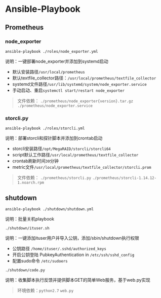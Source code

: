 # Ansible-Playbook

## Prometheus

### node_exporter

`ansible-playbook ./roles/node_exporter.yml`

说明：一键部署node_exporter并添加到systemd启动

* 默认安装路径`/usr/local/prometheus`
* 默认textfile_collector路径：`/usr/local/prometheus/textfile_collector`
* systemd文件路径`/usr/lib/systemd/system/node_exporter.service`
* 手动启动、重启`systemctl start/restart node_exporter`

> 文件依赖：
`./prometheus/node_exporter{version}.tar.gz` 
`./prometheus/node_exporter.service`

### storcli.py

`ansible-playbook ./roles/storcli.yml`

说明：部署storcli和探针脚本并添加到crontab启动

* storcli安装路径`/opt/MegaRAID/storcli/storcli64`
* script默认工作路径`/usr/local/prometheus/textfile_collector`
* crontab刷新时间`30`分钟
* metric文件`/usr/local/prometheus/textfile_collector/storcli.prom`

> 文件依赖：
`./prometheus/storcli.py`
`./prometheus/storcli-1.14.12-1.noarch.rpm`

## shutdown

`ansible-playbook ./shutdown/shutdown.yml`

说明：批量关机playbook

`./shutdown/ituser.sh`

说明：一键添加ituser用户并导入公钥，添加/sbin/shutdown执行权限

* 公钥路径 `/home/ituser/.sshd/authorized_keys`
* 开启公钥登陆 PubkeyAuthentication in `/etc/ssh/sshd_config`
* 配置sudo命令 `/etc/sudoers`


`./shutdown/code.py`

说明：收集脚本执行反馈并提供脚本GET的简单Web服务，基于web.py实现

> 环境依赖：`python2.7` `web.py`